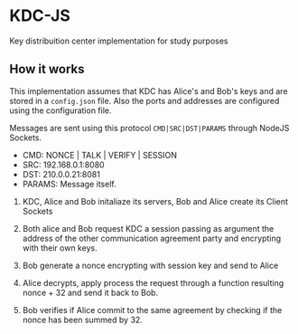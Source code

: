 
# KDC-JS
Key distribuition center implementation for study purposes

## How it works

This implementation assumes that KDC has Alice's and Bob's keys and are stored in a `config.json` file. Also the ports and addresses are configured using the configuration file.

Messages are sent using this protocol `CMD|SRC|DST|PARAMS` through NodeJS Sockets.
- CMD: NONCE | TALK | VERIFY | SESSION
- SRC: 192.168.0.1:8080
- DST: 210.0.0.21:8081
- PARAMS: Message itself.

1. KDC, Alice and Bob initaliaze its servers, Bob and Alice create its Client Sockets

2. Both alice and Bob request KDC a session passing as argument the address of the other communication agreement party and encrypting with their own keys.
3. Bob generate a nonce encrypting with session key and send to Alice
4. Alice decrypts, apply process the request through a function resulting nonce + 32 and send it back to Bob.
5. Bob verifies if Alice commit to the same agreement by checking if the nonce has been summed by 32.
